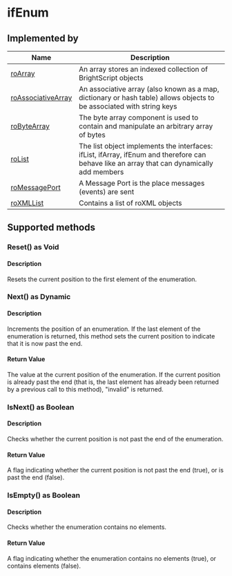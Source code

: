 ifEnum
======

Implemented by
--------------

| Name | Description |
| --- | --- |
| [roArray](/docs/references/brightscript/components/roarray.md "roArray") | An array stores an indexed collection of BrightScript objects |
| [roAssociativeArray](/docs/references/brightscript/components/roassociativearray.md "roAssociativeArray") | An associative array (also known as a map, dictionary or hash table) allows objects to be associated with string keys |
| [roByteArray](/docs/references/brightscript/components/robytearray.md "roByteArray") | The byte array component is used to contain and manipulate an arbitrary array of bytes |
| [roList](/docs/references/brightscript/components/rolist.md "roList") | The list object implements the interfaces: ifList, ifArray, ifEnum and therefore can behave like an array that can dynamically add members |
| [roMessagePort](/docs/references/brightscript/components/romessageport.md "roMessagePort") | A Message Port is the place messages (events) are sent |
| [roXMLList](/docs/references/brightscript/components/roxmllist.md "roXMLList") | Contains a list of roXML objects |

Supported methods
-----------------

### Reset() as Void

#### Description

Resets the current position to the first element of the enumeration.

### Next() as Dynamic

#### Description

Increments the position of an enumeration. If the last element of the enumeration is returned, this method sets the current position to indicate that it is now past the end.

#### Return Value

The value at the current position of the enumeration. If the current position is already past the end (that is, the last element has already been returned by a previous call to this method), "invalid" is returned.

### IsNext() as Boolean

#### Description

Checks whether the current position is not past the end of the enumeration.

#### Return Value

A flag indicating whether the current position is not past the end (true), or is past the end (false).

### IsEmpty() as Boolean

#### Description

Checks whether the enumeration contains no elements.

#### Return Value

A flag indicating whether the enumeration contains no elements (true), or contains elements (false).